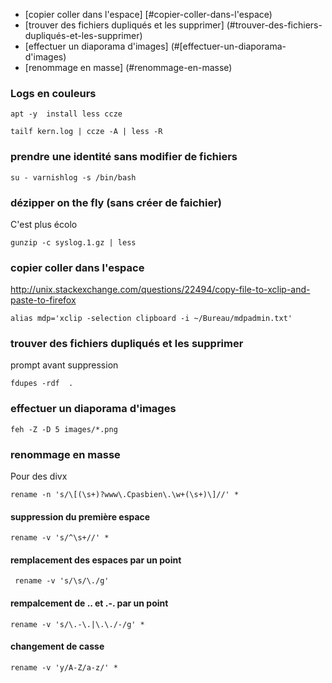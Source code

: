 * [copier coller dans l'espace] [#copier-coller-dans-l'espace)
* [trouver des fichiers dupliqués et les supprimer] (#trouver-des-fichiers-dupliqués-et-les-supprimer)
* [effectuer un diaporama d'images] (#[effectuer-un-diaporama-d'images)
* [renommage en masse] (#renommage-en-masse)

### Logs en couleurs
```
apt -y  install less ccze
```
```
tailf kern.log | ccze -A | less -R
```
### prendre une identité sans modifier de fichiers

`su - varnishlog -s /bin/bash`

### dézipper on the fly (sans créer de faichier)
C'est plus écolo 

`gunzip -c syslog.1.gz | less`

### copier coller dans l'espace

http://unix.stackexchange.com/questions/22494/copy-file-to-xclip-and-paste-to-firefox

`alias mdp='xclip -selection clipboard -i ~/Bureau/mdpadmin.txt'`

### trouver des fichiers dupliqués et les supprimer
prompt avant suppression

`fdupes -rdf  .`

### effectuer un diaporama d'images

`feh -Z -D 5 images/*.png`

### renommage en masse

Pour des divx
```
rename -n 's/\[(\s+)?www\.Cpasbien\.\w+(\s+)\]//' *
```

#### suppression du première espace

```
rename -v 's/^\s+//' * 
```

#### remplacement des espaces par un point
```
 rename -v 's/\s/\./g'
```

#### rempalcement de .. et .-. par un point
```
rename -v 's/\.-\.|\.\./-/g' *
```

#### changement de casse
```
rename -v 'y/A-Z/a-z/' * 
```



